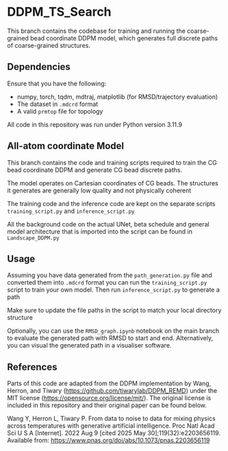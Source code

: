 # DDPM_TS_Search
This branch contains the codebase for training and running the coarse-grained bead coordinate DDPM model, which generates full discrete paths of coarse-grained structures.

## Dependencies
Ensure that you have the following:
- numpy, torch, tqdm, mdtraj, matplotlib (for RMSD/trajectory evaluation)
- The dataset in `.mdcrd` format
- A valid `prmtop` file for topology

All code in this repository was run under Python version 3.11.9

## All-atom coordinate Model
This branch contains the code and training scripts required to train the CG bead coordinate DDPM and generate CG bead discrete paths.

The model operates on Cartesian coordinates of CG beads. The structures it generates are generally low quality and not physically coherent 

The training code and the inference code are kept on the separate scripts `training_script.py` and `inference_script.py`

All the background code on the actual UNet, beta schedule and general model architecture that is imported into the script can be found in `Landscape_DDPM.py`

## Usage
Assuming you have data generated from the `path_generation.py` file and converted them into `.mdcrd` format you can run the `training_script.py` script to train your own model. Then run `inference_script.py` to generate a path

Make sure to update the file paths in the script to match your local directory structure

Optionally, you can use the `RMSD_graph.ipynb` notebook on the main branch to evaluate the generated path with RMSD to start and end. Alternatively, you can visual the generated path in a visualiser software.

## References
Parts of this code are adapted from the DDPM implementation by Wang, Herron, and Tiwary (https://github.com/tiwarylab/DDPM_REMD) under the MIT license (https://opensource.org/license/mit/). The original license is included in this repository and their original paper can be found below.

Wang Y, Herron L, Tiwary P. From data to noise to data for mixing physics across temperatures with generative artificial intelligence. Proc Natl Acad Sci U S A [Internet]. 2022 Aug 9 [cited 2025 May 30];119(32):e2203656119. Available from: https://www.pnas.org/doi/abs/10.1073/pnas.2203656119

